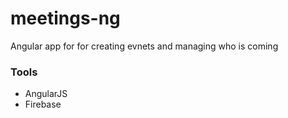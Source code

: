 # meetings-ng
 Angular app for for creating evnets and managing who is coming
### Tools
* AngularJS
* Firebase

